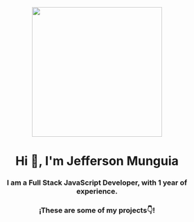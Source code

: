 
<div id="header" align="center">
    <img src="https://media.giphy.com/media/iIqmM5tTjmpOB9mpbn/giphy.gif" width="300" />
    <h1 align="center">Hi 👋, I'm Jefferson Munguia</h1>
    <h3 align="center">I am a Full Stack JavaScript Developer, with 1 year of experience.</h3>
    <h3 align="center">¡These are some of my projects👇!</h3>
    
</div>

